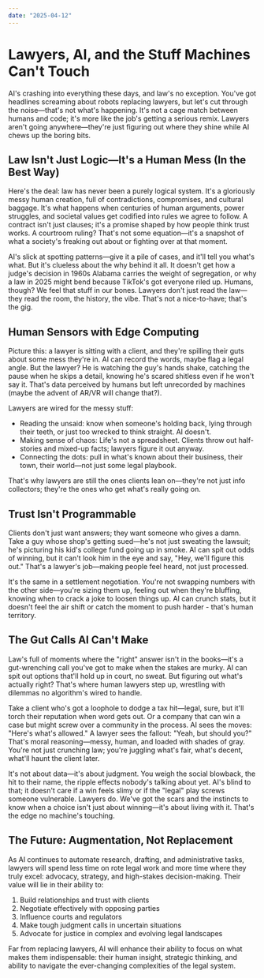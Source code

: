 ```yaml
---
date: "2025-04-12"
---
```


# Lawyers, AI, and the Stuff Machines Can't Touch

AI's crashing into everything these days, and law's no exception. You've got headlines screaming about robots replacing lawyers, but let's cut through the noise—that's not what's happening. It's not a cage match between humans and code; it's more like the job's getting a serious remix. Lawyers aren't going anywhere—they're just figuring out where they shine while AI chews up the boring bits.

## Law Isn't Just Logic—It's a Human Mess (In the Best Way)

Here's the deal: law has never been a purely logical system. It's a gloriously messy human creation, full of contradictions, compromises, and cultural baggage. It's what happens when centuries of human arguments, power struggles, and societal values get codified into rules we agree to follow. A contract isn't just clauses; it's a promise shaped by how people think trust works. A courtroom ruling? That's not some equation—it's a snapshot of what a society's freaking out about or fighting over at that moment.

AI's slick at spotting patterns—give it a pile of cases, and it'll tell you what's what. But it's clueless about the why behind it all. It doesn't get how a judge's decision in 1960s Alabama carries the weight of segregation, or why a law in 2025 might bend because TikTok's got everyone riled up. Humans, though? We feel that stuff in our bones. Lawyers don't just read the law—they read the room, the history, the vibe. That's not a nice-to-have; that's the gig.

## Human Sensors with Edge Computing

Picture this: a lawyer is sitting with a client, and they're spilling their guts about some mess they're in. AI can record the words, maybe flag a legal angle. But the lawyer? He is watching the guy's hands shake, catching the pause when he skips a detail, knowing he's scared shitless even if he won't say it. That's data perceived by humans but left unrecorded by machines (maybe the advent of AR/VR will change that?).

Lawyers are wired for the messy stuff:
- Reading the unsaid: know when someone's holding back, lying through their teeth, or just too wrecked to think straight. AI doesn't.
- Making sense of chaos: Life's not a spreadsheet. Clients throw out half-stories and mixed-up facts; lawyers figure it out anyway.
- Connecting the dots: pull in what's known about their business, their town, their world—not just some legal playbook.

That's why lawyers are still the ones clients lean on—they're not just info collectors; they're the ones who get what's really going on.

## Trust Isn't Programmable

Clients don't just want answers; they want someone who gives a damn. Take a guy whose shop's getting sued—he's not just sweating the lawsuit; he's picturing his kid's college fund going up in smoke. AI can spit out odds of winning, but it can't look him in the eye and say, "Hey, we'll figure this out." That's a lawyer's job—making people feel heard, not just processed.

It's the same in a settlement negotiation. You're not swapping numbers with the other side—you're sizing them up, feeling out when they're bluffing, knowing when to crack a joke to loosen things up. AI can crunch stats, but it doesn't feel the air shift or catch the moment to push harder - that's human territory.

## The Gut Calls AI Can't Make

Law's full of moments where the "right" answer isn't in the books—it's a gut-wrenching call you've got to make when the stakes are murky. AI can spit out options that'll hold up in court, no sweat. But figuring out what's actually right? That's where human lawyers step up, wrestling with dilemmas no algorithm's wired to handle.

Take a client who's got a loophole to dodge a tax hit—legal, sure, but it'll torch their reputation when word gets out. Or a company that can win a case but might screw over a community in the process. AI sees the moves: "Here's what's allowed." A lawyer sees the fallout: "Yeah, but should you?" That's moral reasoning—messy, human, and loaded with shades of gray. You're not just crunching law; you're juggling what's fair, what's decent, what'll haunt the client later.

It's not about data—it's about judgment. You weigh the social blowback, the hit to their name, the ripple effects nobody's talking about yet. AI's blind to that; it doesn't care if a win feels slimy or if the "legal" play screws someone vulnerable. Lawyers do. We've got the scars and the instincts to know when a choice isn't just about winning—it's about living with it. That's the edge no machine's touching.

## The Future: Augmentation, Not Replacement

As AI continues to automate research, drafting, and administrative tasks, lawyers will spend less time on rote legal work and more time where they truly excel: advocacy, strategy, and high-stakes decision-making. Their value will lie in their ability to:
1. Build relationships and trust with clients
2. Negotiate effectively with opposing parties
3. Influence courts and regulators
4. Make tough judgment calls in uncertain situations
5. Advocate for justice in complex and evolving legal landscapes

Far from replacing lawyers, AI will enhance their ability to focus on what makes them indispensable: their human insight, strategic thinking, and ability to navigate the ever-changing complexities of the legal system.

